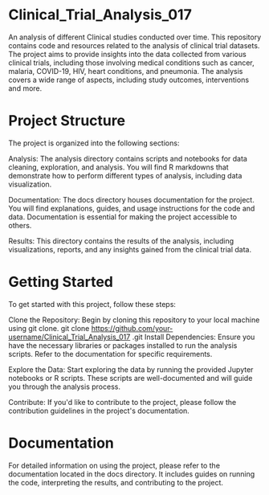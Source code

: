 # Clinical_Trial_Analysis_017
An analysis of different Clinical studies conducted over time.
This repository contains code and resources related to the analysis of clinical trial datasets. The project aims to provide insights into the data collected from various clinical trials, including those involving medical conditions such as cancer, malaria, COVID-19, HIV, heart conditions, and pneumonia. The analysis covers a wide range of aspects, including study outcomes, interventions and more.
# Project Structure
The project is organized into the following sections:

Analysis: The analysis directory contains scripts and notebooks for data cleaning, exploration, and analysis. You will find  R markdowns that demonstrate how to perform different types of analysis, including data visualization.

Documentation: The docs directory houses documentation for the project. You will find explanations, guides, and usage instructions for the code and data. Documentation is essential for making the project accessible to others.

Results: This directory contains the results of the analysis, including visualizations, reports, and any insights gained from the clinical trial data.
# Getting Started
To get started with this project, follow these steps:

Clone the Repository: Begin by cloning this repository to your local machine using git clone.
git clone https://github.com/your-username/Clinical_Trial_Analysis_017
.git
Install Dependencies: Ensure you have the necessary libraries or packages installed to run the analysis scripts. Refer to the documentation for specific requirements.

Explore the Data: Start exploring the data by running the provided Jupyter notebooks or R scripts. These scripts are well-documented and will guide you through the analysis process.

Contribute: If you'd like to contribute to the project, please follow the contribution guidelines in the project's documentation.
# Documentation
For detailed information on using the project, please refer to the documentation located in the docs directory. It includes guides on running the code, interpreting the results, and contributing to the project.
